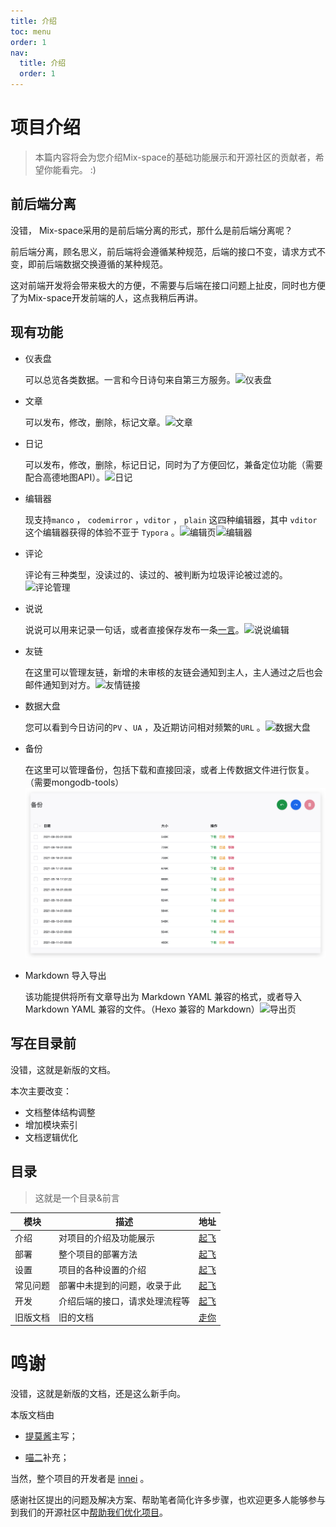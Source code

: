 ```yaml
---
title: 介绍
toc: menu
order: 1
nav:
  title: 介绍
  order: 1
---
```

# 项目介绍

> 本篇内容将会为您介绍Mix-space的基础功能展示和开源社区的贡献者，希望你能看完。 :)

## 前后端分离

没错， Mix-space采用的是前后端分离的形式，那什么是前后端分离呢？

前后端分离，顾名思义，前后端将会遵循某种规范，后端的接口不变，请求方式不变，即前后端数据交换遵循的某种规范。

这对前端开发将会带来极大的方便，不需要与后端在接口问题上扯皮，同时也方便了为Mix-space开发前端的人，这点我稍后再讲。

## 现有功能

- 仪表盘

  可以总览各类数据。一言和今日诗句来自第三方服务。![仪表盘](https://cdn.jsdelivr.net/gh/mx-space/docs-images@latest/images/V0BRMI.png)

- 文章

  可以发布，修改，删除，标记文章。![文章](https://cdn.jsdelivr.net/gh/mx-space/docs-images@latest/images/Vd1kAW.png)

- 日记

  可以发布，修改，删除，标记日记，同时为了方便回忆，兼备定位功能（需要配合高德地图API）。![日记](https://cdn.jsdelivr.net/gh/mx-space/docs-images@latest/images/mAwG4T.png)

- 编辑器

  现支持`manco` ， `codemirror` ，`vditor` ， `plain` 这四种编辑器，其中 `vditor` 这个编辑器获得的体验不亚于 `Typora` 。![编辑页](https://cdn.jsdelivr.net/gh/mx-space/docs-images@latest/images/ROaydk.png)![编辑器](https://cdn.jsdelivr.net/gh/mx-space/docs@latest/docs/images/manco.png)

- 评论

  评论有三种类型，没读过的、读过的、被判断为垃圾评论被过滤的。![评论管理](https://cdn.jsdelivr.net/gh/mx-space/docs-images@latest/images/oNhuO0.png)

- 说说

  说说可以用来记录一句话，或者直接保存发布一条[一言](https://hitokoto.cn/)。![说说编辑](https://cdn.jsdelivr.net/gh/mx-space/docs-images@latest/images/gMs43j.png)

- 友链

  在这里可以管理友链，新增的未审核的友链会通知到主人，主人通过之后也会邮件通知到对方。![友情链接](https://cdn.jsdelivr.net/gh/mx-space/docs-images@latest/images/2rNFVS.png)

- 数据大盘

  您可以看到今日访问的`PV` 、`UA` ，及近期访问相对频繁的`URL` 。![数据大盘](https://cdn.jsdelivr.net/gh/mx-space/docs-images@latest/images/2ke5KU.png)

- 备份

  在这里可以管理备份，包括下载和直接回滚，或者上传数据文件进行恢复。（需要mongodb-tools）![备份](https://raw.githubusercontent.com/mx-space/docs-images/master/images/0cTOSl.png)

- Markdown 导入导出

  该功能提供将所有文章导出为 Markdown YAML 兼容的格式，或者导入 Markdown YAML 兼容的文件。（Hexo 兼容的 Markdown）![导出页](https://cdn.jsdelivr.net/gh/mx-space/docs@latest/docs/images/server-md.png)

## 写在目录前

没错，这就是新版的文档。

本次主要改变：

- 文档整体结构调整
- 增加模块索引
- 文档逻辑优化

## 目录

> 这就是一个目录&前言

| 模块     | 描述                           | 地址                                                     |
| -------- | ------------------------------ | -------------------------------------------------------- |
| 介绍     | 对项目的介绍及功能展示         | [起飞](/feature)                                         |
| 部署     | 整个项目的部署方法             | [起飞](/deploy)                                          |
| 设置     | 项目的各种设置的介绍           | [起飞](/setting)                                         |
| 常见问题 | 部署中未提到的问题，收录于此   | [起飞](/help)                                            |
| 开发     | 介绍后端的接口，请求处理流程等 | [起飞](/dev)                                             |
| 旧版文档 | 旧的文档                       | [走你](https://github.com/mx-space/docs/tree/master/old) |


# 鸣谢
没错，这就是新版的文档，还是这么新手向。

本版文档由

- [提莫酱](https://www.timochan.cn)主写；

- [喵二](https://www.miaoer.xyz)补充；

当然，整个项目的开发者是 [innei](https://innei.ren) 。

感谢社区提出的问题及解决方案、帮助笔者简化许多步骤，也欢迎更多人能够参与到我们的开源社区中[帮助我们优化项目](https://github.com/mx-space)。

